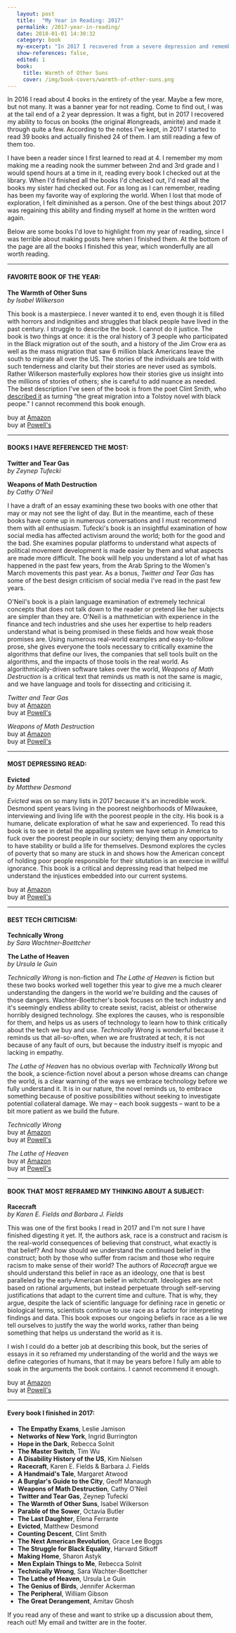 ```yaml
---
   layout: post
   title:  "My Year in Reading: 2017"
   permalink: /2017-year-in-reading/
   date: 2018-01-01 14:30:32
   category: book
   my-excerpt: "In 2017 I recovered from a severe depression and remembered how to read. Here's an overview of what I read, both what I loved and what I didn't finish."
   show-references: false,
   edited: 1
   book:
     title: Warmth of Other Suns
     cover: /img/book-covers/warmth-of-other-suns.png
---
```


In 2016 I read about 4 books in the entirety of the year. Maybe a few more, but not many. It was a banner year for not reading. Come to find out, I was at the tail end of a 2 year depression. It was a fight, but in 2017 I recovered my ability to focus on books (the original #longreads, amirite) and made it through quite a few. According to the notes I've kept, in 2017 I started to read 39 books and actually finished 24 of them. I am still reading a few of them too.

I have been a reader since I first learned to read at 4. I remember my mom making me a reading nook the summer between 2nd and 3rd grade and I would spend hours at a time in it, reading every book I checked out at the library. When I'd finished all the books I'd checked out, I'd read all the books my sister had checked out. For as long as I can remember, reading has been my favorite way of exploring the world. When I lost that mode of exploration, I felt diminished as a person. One of the best things about 2017 was regaining this ability and finding myself at home in the written word again.

Below are some books I'd love to highlight from my year of reading, since I was terrible about making posts here when I finished them. At the bottom of the page are all the books I finished this year, which wonderfully are all worth reading.

----

#### FAVORITE BOOK OF THE YEAR:

**The Warmth of Other Suns** <br />
*by Isabel Wilkerson*

This book is a masterpiece. I never wanted it to end, even though it is filled with horrors and indignities and struggles that black people have lived in the past century. I struggle to describe the book. I cannot do it justice. The book is two things at once: it is the oral history of 3 people who participated in the Black migration out of the south, and a history of the Jim Crow era as well as the mass migration that saw 6 million black Americans leave the south to migrate all over the US. The stories of the individuals are told with such tenderness and clarity but their stories are never used as symbols. Rather Wilkerson masterfully explores how their stories give us insight into the millions of stories of others; she is careful to add nuance as needed. The best description I've seen of the book is from the poet Clint Smith, who [described it](https://twitter.com/ClintSmithIII/status/911053722226233344) as turning "the great migration into a Tolstoy novel with black peope." I cannot recommend this book enough.

buy at [Amazon](https://www.amazon.com/Warmth-Other-Suns-Americas-Migration/dp/0679763880)<br/>
buy at [Powell's](http://www.powells.com/book/warmth-of-other-suns-the-epic-story-of-americas-great-migration-9780679444329)

----

#### BOOKS I HAVE REFERENCED THE MOST:

**Twitter and Tear Gas** <br />
*by Zeynep Tufecki*

**Weapons of Math Destruction** <br/>
*by Cathy O'Neil*

I have a draft of an essay examining these two books with one other that may or may not see the light of day. But in the meantime, each of these books have come up in numerous conversations and I must recommend them with all enthusiasm. Tufecki's book is an insightful examination of how social media has affected activism around the world; both for the good and the bad. She examines popular platforms to understand what aspects of political movement development is made easier by them and what aspects are made more difficult. The book will help you understand a lot of what has happened in the past few years, from the Arab Spring to the Women's March movements this past year. As a bonus, _Twitter and Tear Gas_ has some of the best design criticism of social media I've read in the past few years.

O'Neil's book is a plain language examination of extremely technical concepts that does not talk down to the reader or pretend like her subjects are simpler than they are. O'Neil is a mathmetician with experience in the finance and tech industries and she uses her expertise to help readers understand what is being promised in these fields and how weak those promises are. Using numerous real-world examples and easy-to-follow prose, she gives everyone the tools necessary to critically examine the algorithms that define our lives, the companies that sell tools built on the algorithms, and the impacts of those tools in the real world. As algorithmically-driven software takes over the world, _Weapons of Math Destruction_ is a critical text that reminds us math is not the same is magic, and we have language and tools for dissecting and criticising it.

_Twitter and Tear Gas_ <br/>
buy at [Amazon](https://www.amazon.com/Twitter-Tear-Gas-Fragility-Networked/dp/0300215126) <br/>
buy at [Powell's](http://www.powells.com/book/twitter-tear-gas-the-power-fragility-of-networked-protest-9780300215120/62-0)

_Weapons of Math Destruction_ <br/>
buy at [Amazon](https://www.amazon.com/Weapons-Math-Destruction-Increases-Inequality/dp/0553418831/) <br/>
buy at [Powell's](http://www.powells.com/book/weapons-of-math-destruction-9780553418835/62-0)

----

#### MOST DEPRESSING READ:

**Evicted** <br/>
*by Matthew Desmond*

_Evicted_ was on so many lists in 2017 because it's an incredible work. Desmond spent years living in the poorest neighborhoods of Milwaukee, interviewing and living life with the poorest people in the city. His book is a humane, delicate exploration of what he saw and experienced. To read this book is to see in detail the appalling system we have setup in America to fuck over the poorest people in our society; denying them any opportunity to have stability or build a life for themselves. Desmond explores the cycles of poverty that so many are stuck in and shows how the American concept of holding poor people responsible for their situtation is an exercise in willful ignorance. This book is a critical and depressing read that helped me understand the injustices embedded into our current systems.

buy at [Amazon](https://www.amazon.com/Evicted-Poverty-Profit-American-City/dp/0553447459/) <br/>
buy at [Powell's](http://www.powells.com/book/evicted-9780553447453/62-0)

---

#### BEST TECH CRITICISM:

**Technically Wrong** <br />
*by Sara Wachtner-Boettcher*

**The Lathe of Heaven** <br />
*by Ursula le Guin*

_Technically Wrong_ is non-fiction and _The Lathe of Heaven_ is fiction but these two books worked well together this year to give me a much clearer understanding the dangers in the world we're building and the causes of those dangers. Wachter-Boettcher's book focuses on the tech industry and it's seemingly endless ability to create sexist, racist, ableist or otherwise horribly designed technology. She explores the causes, who is responsible for them, and helps us as users of technology to learn how to think critically about the tech we buy and use. _Technically Wrong_ is wonderful because it reminds us that all-so-often, when we are frustrated at tech, it is not because of any fault of ours, but because the industry itself is myopic and lacking in empathy.

_The Lathe of Heaven_ has no obvious overlap with _Technically Wrong_ but the book, a science-fiction novel about a person whose dreams can change the world, is a clear warning of the ways we embrace technology before we fully understand it. It is in our nature, the novel reminds us, to embrace something because of positive possibilities without seeking to investigate potential collateral damage. We may – each book suggests – want to be a bit more patient as we build the future.

_Technically Wrong_ <br/>
buy at [Amazon](https://www.amazon.com/Technically-Wrong-Sexist-Algorithms-Threats/dp/0393634639) <br/>
buy at [Powell's](http://www.powells.com/book/technically-wrong-9780393634631/62-0)

_The Lathe of Heaven_ <br/>
buy at [Amazon](https://www.amazon.com/Lathe-Heaven-Ursula-K-Guin/dp/1416556966) <br/>
buy at [Powell's](http://www.powells.com/book/lathe-of-heaven-9781416556961/62-0)

----

#### BOOK THAT MOST REFRAMED MY THINKING ABOUT A SUBJECT:

**Racecraft** <br />
*by Karen E. Fields and Barbara J. Fields*

This was one of the first books I read in 2017 and I'm not sure I have finished digesting it yet. If, the authors ask, race is a construct and racism is the real-world consequences of believing that construct, what exactly is that belief? And how should we understand the continued belief in the construct; both by those who suffer from racism and those who require racism to make sense of their world? The authors of _Racecraft_ argue we should understand this belief in race as an ideology, one that is best paralleled by the early-American belief in witchcraft. Ideologies are not based on rational arguments, but instead perpetuate through self-serving justifications that adapt to the current time and culture. That is why, they argue, despite the lack of scientific language for defining race in genetic or biological terms, scientists continue to use race as a factor for interpreting findings and data. This book exposes our ongoing beliefs in race as a lie we tell ourselves to justify the way the world works, rather than being something that helps us understand the world as it is.

I wish I could do a better job at describing this book, but the series of essays in it so reframed my understanding of the world and the ways we define categories of humans, that it may be years before I fully am able to soak in the arguments the book contains. I cannot recommend it enough.

buy at [Amazon](https://www.amazon.com/Racecraft-Soul-Inequality-American-Life/dp/1781683131) <br/>
buy at [Powell's](http://www.powells.com/book/racecraft-the-soul-of-inequality-in-american-life-9781781683132/66-0)

----

#### Every book I finished in 2017:

  * **The Empathy Exams**, Leslie Jamison
  * **Networks of New York**, Ingrid Burrington
  * **Hope in the Dark**, Rebecca Solnit
  * **The Master Switch**, Tim Wu
  * **A Disability History of the US**, Kim Nielsen
  * **Racecraft**, Karen E. Fields & Barbara J. Fields
  * **A Handmaid's Tale**, Margaret Atwood
  * **A Burglar's Guide to the City**, Geoff Manaugh
  * **Weapons of Math Destruction**, Cathy O'Neil
  * **Twitter and Tear Gas**,  Zeynep Tufecki
  * **The Warmth of Other Suns**, Isabel Wilkerson
  * **Parable of the Sower**, Octavia Butler
  * **The Last Daughter**, Elena Ferrante
  * **Evicted**, Matthew Desmond
  * **Counting Descent**, Clint Smith
  * **The Next American Revolution**, Grace Lee Boggs
  * **The Struggle for Black Equality**, Harvard Sitkoff
  * **Making Home**, Sharon Astyk
  * **Men Explain Things to Me**, Rebecca Solnit
  * **Technically Wrong**, Sara Wachter-Boettcher
  * **The Lathe of Heaven**, Ursula Le Guin
  * **The Genius of Birds**, Jennifer Ackerman
  * **The Peripheral**, William Gibson
  * **The Great Derangement**, Amitav Ghosh

If you read any of these and want to strike up a discussion about them, reach out! My email and twitter are in the footer.
